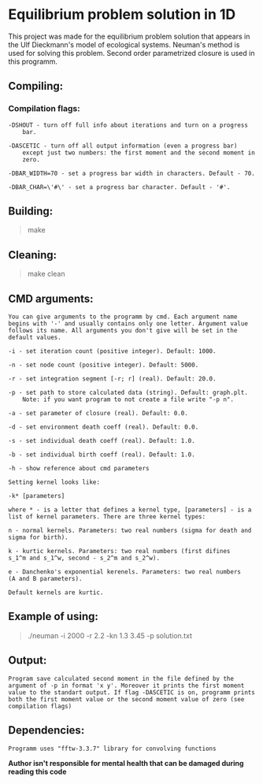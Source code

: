 # Equilibrium problem solution in 1D

This project was made for the equilibrium problem solution that appears in
the Ulf Dieckmann's model of ecological systems. Neuman's method is used for
solving this problem. Second order parametrized closure is used in this
programm.

## Compiling:

### Compilation flags:

    -DSHOUT - turn off full info about iterations and turn on a progress
        bar.

    -DASCETIC - turn off all output information (even a progress bar)
        except just two numbers: the first moment and the second moment in
        zero.

    -DBAR_WIDTH=70 - set a progress bar width in characters. Default - 70.

    -DBAR_CHAR=\'#\' - set a progress bar character. Default - '#'.

## Building:
    
>make

## Cleaning:

>make clean

## CMD arguments:

    You can give arguments to the programm by cmd. Each argument name
    begins with '-' and usually contains only one letter. Argument value
    follows its name. All arguments you don't give will be set in the
    default values.

    -i - set iteration count (positive integer). Default: 1000.

    -n - set node count (positive integer). Default: 5000.

    -r - set integration segment [-r; r] (real). Default: 20.0.

    -p - set path to store calculated data (string). Default: graph.plt.
        Note: if you want program to not create a file write "-p n".

    -a - set parameter of closure (real). Default: 0.0.

    -d - set environment death coeff (real). Default: 0.0.

    -s - set individual death coeff (real). Default: 1.0.

    -b - set individual birth coeff (real). Default: 1.0.

    -h - show reference about cmd parameters

    Setting kernel looks like:

    -k* [parameters]

    where * - is a letter that defines a kernel type, [parameters] - is a
    list of kernel parameters. There are three kernel types:

    n - normal kernels. Parameters: two real numbers (sigma for death and
    sigma for birth).

    k - kurtic kernels. Parameters: two real numbers (first difines
    s_1^m and s_1^w, second - s_2^m and s_2^w).

    e - Danchenko's exponential kerenels. Parameters: two real numbers
    (A and B parameters).

    Default kernels are kurtic.

## Example of using:

>./neuman -i 2000 -r 2.2 -kn 1.3 3.45 -p solution.txt

## Output:

    Program save calculated second moment in the file defined by the
    argument of -p in format 'x y'. Moreover it prints the first moment
    value to the standart output. If flag -DASCETIC is on, programm prints
    both the first moment value or the second moment value of zero (see
    compilation flags)

## Dependencies:

    Programm uses "fftw-3.3.7" library for convolving functions

**Author isn't responsible for mental health that can be damaged during
reading this code**
